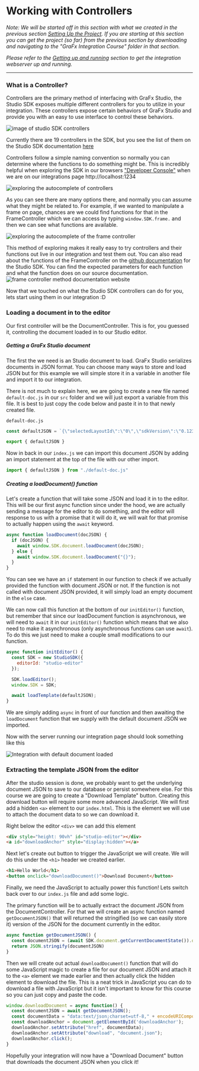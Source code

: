 # Working with Controllers
_Note: We will be started off in this section with what we created in the previous section [Setting Up the Project](../1-Setting-up-Project/). If you are starting at this section you can get the project (so far) from the previous section by downloading and navigating to the "GraFx Integration Course" folder in that section._

_Please refer to the [Getting up and running](../README.md#getting-up-and-running) section to get the integration webserver up and running._

---

### What is a Controller?
Controllers are the primary method of interfacing with GraFx Studio, the Studio SDK exposes multiple different controllers for you to utilize in your integration. These controllers expose certain behaviors of GraFx Studio and provide you with an easy to use interface to control these behaviors.

![image of studio SDK controllers](../assets/4-Working-with-Controllers/controllers.png)

Currently there are 19 controllers in the SDK, but you see the list of them on the Studio SDK documentation [here](https://chili-publish.github.io/studio-sdk/#controllers)

Controllers follow a simple naming convention so normally you can determine where the functions to do something might be. This is incredibly helpful when exploring the SDK in our browsers ["Developer Console"](https://balsamiq.com/support/faqs/browserconsole/) when we are on our integrations page http://localhost:1234

![exploring the autocomplete of controllers](../assets/4-Working-with-Controllers/controllers-console.png)

As you can see there are many options there, and normally you can assume what they might be related to. For example, if we wanted to manipulate a frame on page, chances are we could find functions for that in the FrameController which we can access by typing `window.SDK.frame.` and then we can see what functions are available.

![exploring the autocomplete of the frame controller](../assets/4-Working-with-Controllers/frame-controller.png)

This method of exploring makes it really easy to try controllers and their functions out live in our integration and test them out. You can also read about the functions of the FrameController on the [github documentation](https://chili-publish.github.io/studio-sdk/classes/controllers_FrameController.FrameController.html) for the Studio SDK. You can find the expected parameters for each function and what the function does on our source documentation.
![frame controller method documentation website](../assets/4-Working-with-Controllers/method-documentation.png)

Now that we touched on what the Studio SDK controllers can do for you, lets start using them in our integration :D

### Loading a document in to the editor
Our first controller will be the DocumentController. This is for, you guessed it, controlling the document loaded in to our Studio editor.

##### Getting a GraFx Studio document
The first the we need is an Studio document to load. GraFx Studio serializes documents in JSON format. You can choose many ways to store and load JSON but for this example we will simple store it in a variable in another file and import it to our integration.

There is not much to explain here, we are going to create a new file named `default-doc.js` in our `src` folder and we will just export a variable from this file.  It is best to just copy the code below and paste it in to that newly created file.

`default-doc.js`
```javascript
const defaultJSON = `{\"selectedLayoutId\":\"0\",\"sdkVersion\":\"0.123.0\",\"engineVersion\":\"0.0.37\",\"properties\":{\"type\":\"template\"},\"pages\":[{\"pageId\":\"0\",\"pageNumber\":0,\"frames\":[{\"frameId\":\"1\",\"frameName\":\"Frame 1\",\"frameType\":\"text\",\"constrainProportions\":false,\"textContent\":\"{\\\"textFlow\\\":[{\\\"type\\\":\\\"paragraph\\\",\\\"textAlign\\\":\\\"center\\\"},{\\\"type\\\":\\\"span\\\"},{\\\"type\\\":\\\"text\\\",\\\"content\\\":\\\"GraFx Studio Integration Course\\\"}]}\",\"paddingLeft\":0,\"paddingTop\":0,\"paddingRight\":0,\"paddingBottom\":0,\"numberOfColumns\":1,\"columnGap\":5,\"textDirection\":\"leftToRight\",\"flowDirection\":\"horizontal\",\"verticalAlign\":\"top\",\"textStroke\":false,\"textStrokeWeight\":1,\"textStrokeColor\":0,\"hasClippingPath\":false,\"blendMode\":\"normal\"},{\"frameId\":\"2\",\"frameName\":\"Frame 2\",\"shapeProperties\":{\"enableFill\":true,\"fillColor\":{\"color\":{\"colorType\":\"rgb\",\"r\":217,\"g\":217,\"b\":217},\"usageType\":\"local\"},\"enableStroke\":true,\"strokeWeight\":1,\"strokeColor\":{\"color\":{\"colorType\":\"rgb\",\"r\":0,\"g\":0,\"b\":0},\"usageType\":\"local\"},\"allCornersSame\":true},\"frameType\":\"shape\",\"src\":{\"shapeType\":\"rectangle\",\"cornerRadius\":{\"type\":\"none\"}},\"blendMode\":\"normal\",\"constrainProportions\":false}]}],\"layouts\":[{\"layoutId\":\"0\",\"layoutName\":\"Default\",\"frameProperties\":[{\"frameId\":\"1\",\"x\":16,\"y\":26,\"width\":268,\"height\":54,\"rotationDegrees\":0,\"rotationOriginY\":0,\"scaleX\":1,\"scaleY\":1,\"included\":true,\"fitMode\":\"fill\",\"framePropertiesType\":\"top\",\"minCopyfitting\":0.1,\"maxCopyfitting\":10,\"enableCopyfitting\":true},{\"frameId\":\"2\",\"x\":58,\"y\":99,\"width\":188,\"height\":128,\"rotationDegrees\":0,\"rotationOriginY\":0,\"scaleX\":1,\"scaleY\":1,\"included\":true,\"fitMode\":\"fill\",\"framePropertiesType\":\"top\",\"minCopyfitting\":0.1,\"maxCopyfitting\":10,\"enableCopyfitting\":false}],\"width\":300,\"height\":250,\"childLayouts\":[],\"layoutType\":\"top\",\"frameAnimations\":[{\"frameId\":\"1\",\"from\":0,\"to\":5000,\"basicAnimations\":{}},{\"frameId\":\"2\",\"from\":0,\"to\":5000,\"basicAnimations\":{}}],\"timelineLengthMs\":5000,\"animated\":true}],\"styleKit\":{\"colors\":[],\"characterStyles\":[],\"paragraphStyles\":[],\"fonts\":[]},\"variables\":[],\"connectors\":[{\"id\":\"grafx-media\",\"source\":\"local\",\"url\":\"grafx-media.json\",\"options\":{},\"mappings\":[]},{\"id\":\"grafx-font\",\"source\":\"local\",\"url\":\"grafx-font.json\",\"options\":{},\"mappings\":[]}],\"actions\":[]}`

export { defaultJSON }
```

Now in back in our `index.js` we can import this document JSON by adding an import statement at the top of the file with our other import.

```javascript
import { defaultJSON } from "./default-doc.js"
```

##### Creating a loadDocument() function
Let's create a function that will take some JSON and load it in to the editor. This will be our first async function since under the hood, we are actually sending a message for the editor to do something, and the editor will response to us with a promise that it will do it, we will wait for that promise to actually happen using the `await` keyword.

```javascript
async function loadDocument(docJSON) {
  if (docJSON) {
    await window.SDK.document.loadDocument(docJSON);
  } else {
    await window.SDK.document.loadDocument("{}");
  }
}
```

You can see we have an `if` statement in our function to check if we actually provided the function with document JSON or not. If the function is not called with document JSON provided, it will simply load an empty document in the `else` case.

We can now call this function at the bottom of our `initEditor()` function, but remember that since our loadDocument function is asynchronous, we will need to `await` it in our `initEditor()` function which means that we also need to make it asynchronous (only asynchronous functions can use `await`). To do this we just need to make a couple small modifications to our function.

```javascript
async function initEditor() {
  const SDK = new StudioSDK({
    editorId: "studio-editor"
  });

  SDK.loadEditor();
  window.SDK = SDK;

  await loadTemplate(defaultJSON);
}
```

We are simply adding `async` in front of our function and then awaiting the `loadDocument` function that we supply with the default document JSON we imported.

Now with the server running our integration page should look something like this

![Integration with default document loaded](../assets/4-Working-with-Controllers/document-loaded.png)

### Extracting the template JSON from the editor
After the studio session is done, we probably want to get the underlying document JSON to save to our database or persist somewhere else. For this course we are going to create a "Download Template" button. Creating this download button will require some more advanced JavaScript. We will first add a hidden `<a>` element to our `index.html`. This is the element we will use to attach the document data to so we can download it.

Right below the editor `<div>` we can add this element
```html
<div style="height: 90vh" id="studio-editor"></div>
<a id="downloadAnchor" style="display:hidden"></a>
```

Next let's create out button to trigger the JavaScript we will create. We will do this under the `<h1>` header we created earlier.
```html
<h1>Hello World</h1>
<button onclick="downloadDocument()">Download Document</button>
```

Finally, we need the JavaScript to actually power this function! Lets switch back over to our `index.js` file and add some logic.

The primary function will be to actually extract the document JSON from the DocumentController. For that we will create an async function named `getDocumentJSON()` that will returned the stringified (so we can easily store it) version of the JSON for the document currently in the editor.

```javascript
async function getDocumentJSON() {
  const documentJSON = (await SDK.document.getCurrentDocumentState()).data
  return JSON.stringify(documentJSON)
}
```

Then we will create out actual `downloadDocument()` function that will do some JavaScript magic to create a file for our document JSON and attach it to the `<a>` element we made earlier and then actually click the hidden element to download the file. This is a neat trick in JavaScript you can do to download a file with JavaScript but it isn't important to know for this course so you can just copy and paste the code.

```javascript
window.downloadDocument = async function() {
  const documentJSON = await getDocumentJSON();
  const documentData = "data:text/json;charset=utf-8," + encodeURIComponent(documentJSON);
  const downloadAnchor = document.getElementById('downloadAnchor');
  downloadAnchor.setAttribute("href", documentData);
  downloadAnchor.setAttribute("download", "document.json");
  downloadAnchor.click();
}
```

Hopefully your integration will now have a "Download Document" button that downloads the document JSON when you click it!